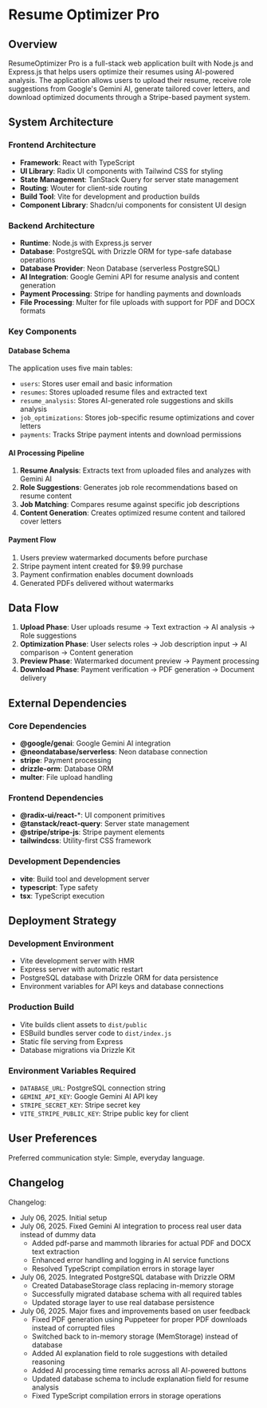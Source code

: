 # Resume Optimizer Pro

## Overview

ResumeOptimizer Pro is a full-stack web application built with Node.js and Express.js that helps users optimize their resumes using AI-powered analysis. The application allows users to upload their resume, receive role suggestions from Google's Gemini AI, generate tailored cover letters, and download optimized documents through a Stripe-based payment system.

## System Architecture

### Frontend Architecture
- **Framework**: React with TypeScript
- **UI Library**: Radix UI components with Tailwind CSS for styling
- **State Management**: TanStack Query for server state management
- **Routing**: Wouter for client-side routing
- **Build Tool**: Vite for development and production builds
- **Component Library**: Shadcn/ui components for consistent UI design

### Backend Architecture
- **Runtime**: Node.js with Express.js server
- **Database**: PostgreSQL with Drizzle ORM for type-safe database operations
- **Database Provider**: Neon Database (serverless PostgreSQL)
- **AI Integration**: Google Gemini API for resume analysis and content generation
- **Payment Processing**: Stripe for handling payments and downloads
- **File Processing**: Multer for file uploads with support for PDF and DOCX formats

### Key Components

#### Database Schema
The application uses five main tables:
- `users`: Stores user email and basic information
- `resumes`: Stores uploaded resume files and extracted text
- `resume_analysis`: Stores AI-generated role suggestions and skills analysis
- `job_optimizations`: Stores job-specific resume optimizations and cover letters
- `payments`: Tracks Stripe payment intents and download permissions

#### AI Processing Pipeline
1. **Resume Analysis**: Extracts text from uploaded files and analyzes with Gemini AI
2. **Role Suggestions**: Generates job role recommendations based on resume content
3. **Job Matching**: Compares resume against specific job descriptions
4. **Content Generation**: Creates optimized resume content and tailored cover letters

#### Payment Flow
1. Users preview watermarked documents before purchase
2. Stripe payment intent created for $9.99 purchase
3. Payment confirmation enables document downloads
4. Generated PDFs delivered without watermarks

## Data Flow

1. **Upload Phase**: User uploads resume → Text extraction → AI analysis → Role suggestions
2. **Optimization Phase**: User selects roles → Job description input → AI comparison → Content generation
3. **Preview Phase**: Watermarked document preview → Payment processing
4. **Download Phase**: Payment verification → PDF generation → Document delivery

## External Dependencies

### Core Dependencies
- **@google/genai**: Google Gemini AI integration
- **@neondatabase/serverless**: Neon database connection
- **stripe**: Payment processing
- **drizzle-orm**: Database ORM
- **multer**: File upload handling

### Frontend Dependencies
- **@radix-ui/react-***: UI component primitives
- **@tanstack/react-query**: Server state management
- **@stripe/stripe-js**: Stripe payment elements
- **tailwindcss**: Utility-first CSS framework

### Development Dependencies
- **vite**: Build tool and development server
- **typescript**: Type safety
- **tsx**: TypeScript execution

## Deployment Strategy

### Development Environment
- Vite development server with HMR
- Express server with automatic restart
- PostgreSQL database with Drizzle ORM for data persistence
- Environment variables for API keys and database connections

### Production Build
- Vite builds client assets to `dist/public`
- ESBuild bundles server code to `dist/index.js`
- Static file serving from Express
- Database migrations via Drizzle Kit

### Environment Variables Required
- `DATABASE_URL`: PostgreSQL connection string
- `GEMINI_API_KEY`: Google Gemini AI API key
- `STRIPE_SECRET_KEY`: Stripe secret key
- `VITE_STRIPE_PUBLIC_KEY`: Stripe public key for client

## User Preferences

Preferred communication style: Simple, everyday language.

## Changelog

Changelog:
- July 06, 2025. Initial setup
- July 06, 2025. Fixed Gemini AI integration to process real user data instead of dummy data
  - Added pdf-parse and mammoth libraries for actual PDF and DOCX text extraction
  - Enhanced error handling and logging in AI service functions
  - Resolved TypeScript compilation errors in storage layer
- July 06, 2025. Integrated PostgreSQL database with Drizzle ORM
  - Created DatabaseStorage class replacing in-memory storage
  - Successfully migrated database schema with all required tables
  - Updated storage layer to use real database persistence
- July 06, 2025. Major fixes and improvements based on user feedback
  - Fixed PDF generation using Puppeteer for proper PDF downloads instead of corrupted files
  - Switched back to in-memory storage (MemStorage) instead of database
  - Added AI explanation field to role suggestions with detailed reasoning
  - Added AI processing time remarks across all AI-powered buttons
  - Updated database schema to include explanation field for resume analysis
  - Fixed TypeScript compilation errors in storage operations